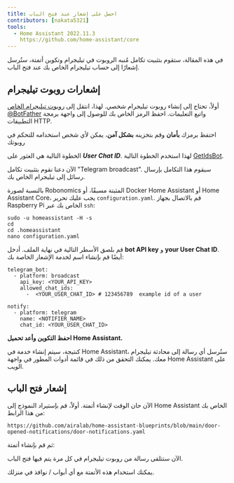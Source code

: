 ```yaml
---
title: احصل على إشعار عند فتح الباب
contributors: [nakata5321]
tools:   
  - Home Assistant 2022.11.3
    https://github.com/home-assistant/core
---
```


في هذه المقالة، ستقوم بتثبيت تكامل مُنبه الروبوت في تيليجرام وتكوين أتمتة، ستُرسل إشعارًا إلى حساب تيليجرام الخاص بك عند فتح الباب.

## إشعارات روبوت تيليجرام

أولاً، تحتاج إلى إنشاء روبوت تيليجرام شخصي. لهذا، انتقل إلى [روبوت تيليجرام الخاص @BotFather](https://t.me/botfather) واتبع التعليمات. 
احفظ الرمز الخاص بك للوصول إلى واجهة برمجة التطبيقات HTTP.

<robo-wiki-video controls src="https://static.robonomics.network/wiki/bot-father.mp4" />

<robo-wiki-note type="warning">

احتفظ برمزك **بأمان** وقم بتخزينه **بشكل آمن**، يمكن لأي شخص استخدامه للتحكم في روبوتك 

</robo-wiki-note>

الخطوة التالية هي العثور على ***User Chat ID***. لهذا استخدم الخطوة التالية [GetIdsBot](https://t.me/getidsbot). 

<robo-wiki-video controls src="https://static.robonomics.network/wiki/get-id-bot.mp4" />

الآن دعنا نقوم بتثبيت تكامل "Telegram broadcast". سيقوم هذا التكامل بإرسال رسائل إلى تيليجرام الخاص بك.

بالنسبة لصورة Robonomics المثبتة مسبقًا، أو Docker Home Assistant أو Home Assistant Core، يجب عليك تحرير `configuration.yaml`. قم بالاتصال بجهاز Raspberry Pi الخاص بك عبر `ssh`:

<robo-wiki-video controls src="https://static.robonomics.network/wiki/open-config.mp4" />

<code-helper additionalLine="rasppi_username@rasppi_hostname" >

```shell
sudo -u homeassistant -H -s
cd
cd .homeassistant 
nano configuration.yaml
```

</code-helper >

قم بلصق الأسطر التالية في نهاية الملف. أدخل **bot API key** و **your User Chat ID**. أيضًا قم بإنشاء اسم لخدمة الإشعار الخاصة بك:


<code-helper copy >

```shell
telegram_bot:
  - platform: broadcast
    api_key: <YOUR_API_KEY>
    allowed_chat_ids:
      -  <YOUR_USER_CHAT_ID> # 123456789  example id of a user
      
notify:
  - platform: telegram
    name: <NOTIFIER_NAME>
    chat_id: <YOUR_USER_CHAT_ID>
```

</code-helper >

<robo-wiki-video controls src="https://static.robonomics.network/wiki/insert-config.mp4" />

**احفظ التكوين وأعد تحميل Home Assistant.**


كنتيجة، سيتم إنشاء خدمة في Home Assistant، ستُرسل أي رسالة إلى محادثة تيليجرام معك. 
يمكنك التحقق من ذلك في قائمة أدوات المطور في واجهة Home Assistant على الويب. 

<robo-wiki-video controls src="https://static.robonomics.network/wiki/telegram-result.mp4" />

##  إشعار فتح الباب

الآن حان الوقت لإنشاء أتمتة. أولاً، قم بإستيراد النموذج إلى Home Assistant الخاص بك من هذا الرابط:

<code-helper copy>

```shell
https://github.com/airalab/home-assistant-blueprints/blob/main/door-opened-notifications/door-notifications.yaml
```

</code-helper >

<robo-wiki-video controls src="https://static.robonomics.network/wiki/insert-blue.mp4" />

ثم قم بإنشاء أتمتة:

<robo-wiki-video controls src="https://static.robonomics.network/wiki/create-automation.mp4" />

الآن ستتلقى رسالة من روبوت تيليجرام في كل مرة يتم فيها فتح الباب.

<robo-wiki-note type="okay">
يمكنك استخدام هذه الأتمتة مع أي أبواب / نوافذ في منزلك.
</robo-wiki-note>

